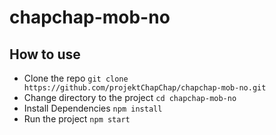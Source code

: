 # chapchap-mob-no

## How to use
* Clone the repo ```git clone https://github.com/projektChapChap/chapchap-mob-no.git```
* Change directory to the project ```cd chapchap-mob-no```
* Install Dependencies ```npm install ```
* Run the project ```npm start```
